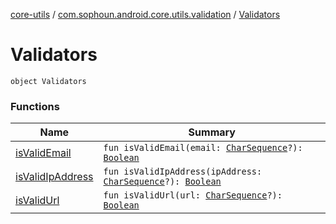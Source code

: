 [core-utils](../../index.md) / [com.sophoun.android.core.utils.validation](../index.md) / [Validators](./index.md)

# Validators

`object Validators`

### Functions

| Name | Summary |
|---|---|
| [isValidEmail](is-valid-email.md) | `fun isValidEmail(email: `[`CharSequence`](https://kotlinlang.org/api/latest/jvm/stdlib/kotlin/-char-sequence/index.html)`?): `[`Boolean`](https://kotlinlang.org/api/latest/jvm/stdlib/kotlin/-boolean/index.html) |
| [isValidIpAddress](is-valid-ip-address.md) | `fun isValidIpAddress(ipAddress: `[`CharSequence`](https://kotlinlang.org/api/latest/jvm/stdlib/kotlin/-char-sequence/index.html)`?): `[`Boolean`](https://kotlinlang.org/api/latest/jvm/stdlib/kotlin/-boolean/index.html) |
| [isValidUrl](is-valid-url.md) | `fun isValidUrl(url: `[`CharSequence`](https://kotlinlang.org/api/latest/jvm/stdlib/kotlin/-char-sequence/index.html)`?): `[`Boolean`](https://kotlinlang.org/api/latest/jvm/stdlib/kotlin/-boolean/index.html) |
